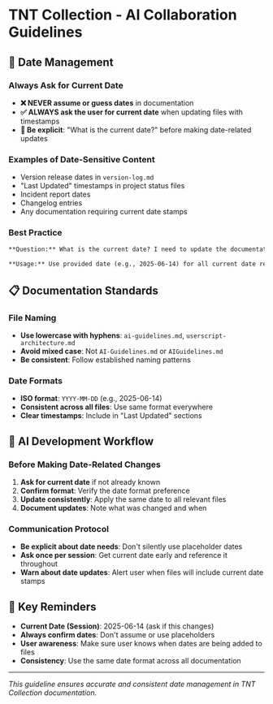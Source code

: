 # TNT Collection - AI Collaboration Guidelines

## 📅 Date Management

### Always Ask for Current Date
- **❌ NEVER assume or guess dates** in documentation
- **✅ ALWAYS ask the user for current date** when updating files with timestamps
- **📝 Be explicit**: "What is the current date?" before making date-related updates

### Examples of Date-Sensitive Content
- Version release dates in `version-log.md`
- "Last Updated" timestamps in project status files
- Incident report dates
- Changelog entries
- Any documentation requiring current date stamps

### Best Practice
```markdown
**Question:** What is the current date? I need to update the documentation with accurate timestamps.

**Usage:** Use provided date (e.g., 2025-06-14) for all current date references
```

## 📋 Documentation Standards

### File Naming
- **Use lowercase with hyphens**: `ai-guidelines.md`, `userscript-architecture.md`
- **Avoid mixed case**: Not `AI-Guidelines.md` or `AIGuidelines.md`
- **Be consistent**: Follow established naming patterns

### Date Formats
- **ISO format**: `YYYY-MM-DD` (e.g., 2025-06-14)
- **Consistent across all files**: Use same format everywhere
- **Clear timestamps**: Include in "Last Updated" sections

## 🤖 AI Development Workflow

### Before Making Date-Related Changes
1. **Ask for current date** if not already known
2. **Confirm format**: Verify the date format preference
3. **Update consistently**: Apply the same date to all relevant files
4. **Document updates**: Note what was changed and when

### Communication Protocol
- **Be explicit about date needs**: Don't silently use placeholder dates
- **Ask once per session**: Get current date early and reference it throughout
- **Warn about date updates**: Alert user when files will include current date stamps

## 🎯 Key Reminders

- **Current Date (Session)**: 2025-06-14 (ask if this changes)
- **Always confirm dates**: Don't assume or use placeholders
- **User awareness**: Make sure user knows when dates are being added to files
- **Consistency**: Use the same date format across all documentation

---
*This guideline ensures accurate and consistent date management in TNT Collection documentation.*
